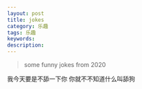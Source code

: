 ```yaml
---
layout: post
title: jokes
category: 乐趣
tags: 乐趣
keywords: 
description: 
---
```


>some funny jokes from 2020



我今天要是不舔一下你 你就不不知道什么叫舔狗



